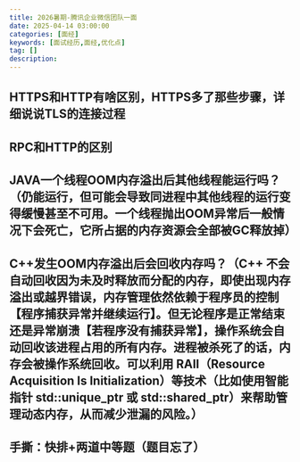 ```yaml
---
title: 2026暑期-腾讯企业微信团队一面
date: 2025-04-14 03:00:00
categories: [面经]
keywords: [面试经历,面经,优化点]
tag: []
description:
---
```


## HTTPS和HTTP有啥区别，HTTPS多了那些步骤，详细说说TLS的连接过程

## RPC和HTTP的区别

## JAVA一个线程OOM内存溢出后其他线程能运行吗？（仍能运行，但可能会导致同进程中其他线程的运行变得缓慢甚至不可用。一个线程抛出OOM异常后一般情况下会死亡，它所占据的内存资源会全部被GC释放掉）

## C++发生OOM内存溢出后会回收内存吗？（C++ 不会自动回收因为未及时释放而分配的内存，即使出现内存溢出或越界错误，内存管理依然依赖于程序员的控制【程序捕获异常并继续运行】。但无论程序是正常结束还是异常崩溃【若程序没有捕获异常】，操作系统会自动回收该进程占用的所有内存。进程被杀死了的话，内存会被操作系统回收。可以利用 RAII（Resource Acquisition Is Initialization）等技术（比如使用智能指针 std::unique_ptr 或 std::shared_ptr）来帮助管理动态内存，从而减少泄漏的风险。）

## 手撕：快排+两道中等题（题目忘了）
